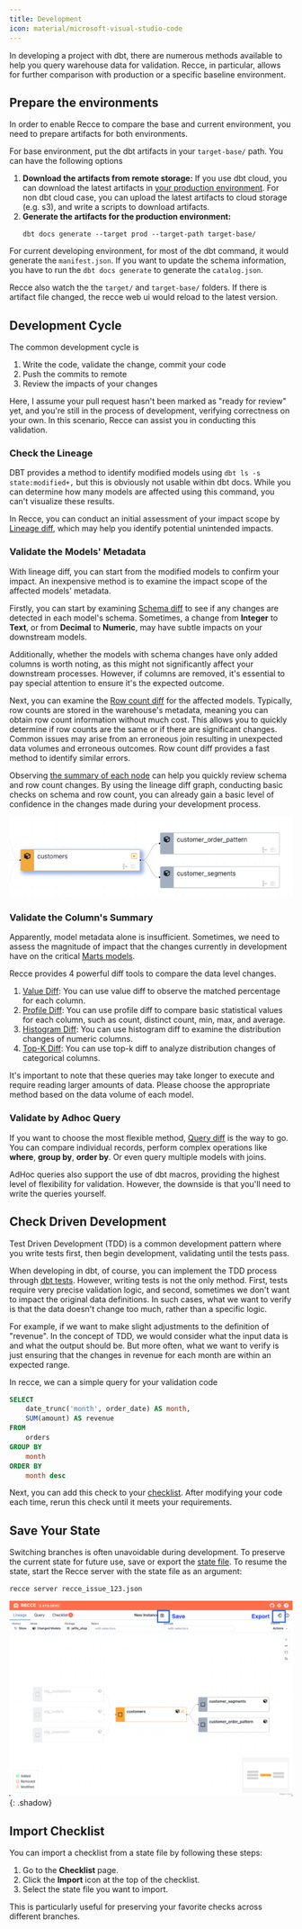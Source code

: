 ```yaml
---
title: Development
icon: material/microsoft-visual-studio-code
---
```


In developing a project with dbt, there are numerous methods available to help you query warehouse data for validation. Recce, in particular, allows for further comparison with production or a specific baseline environment.


## Prepare the environments
In order to enable Recce to compare the base and current environment, you need to prepare artifacts for both environments.

For base environment, put the dbt artifacts in your `target-base/` path. You can have the following options

1. **Download the artifacts from remote storage:** If you use dbt cloud, you can download the latest artifacts in [your production environment](https://docs.getdbt.com/docs/deploy/deploy-environments). For non dbt cloud case, you can upload the latest artifacts to cloud storage (e.g. s3), and write a scripts to download artifacts.
2. **Generate the artifacts for the production environment:**
    ```shell
    dbt docs generate --target prod --target-path target-base/
    ```

For current developing environment, for most of the dbt command, it would generate the `manifest.json`. If you want to update the schema information, you have to run the `dbt docs generate` to generate the `catalog.json`.

Recce also watch the the `target/` and `target-base/` folders. If there is artifact file changed, the recce web ui would reload to the latest version.


## Development Cycle

The common development cycle is

1. Write the code, validate the change, commit your code
2. Push the commits to remote
3. Review the impacts of your changes

Here, I assume your pull request hasn't been marked as "ready for review" yet, and you're still in the process of development, verifying correctness on your own. In this scenario, Recce can assist you in conducting this validation.


### Check the Lineage

DBT provides a method to identify modified models using `dbt ls -s state:modified+,` but this is obviously not usable within dbt docs. While you can determine how many models are affected using this command, you can't visualize these results.

In Recce, you can conduct an initial assessment of your impact scope by [Lineage diff](../features/lineage.md#lineage-diff), which may help you identify potential unintended impacts.

### Validate the Models' Metadata

With lineage diff, you can start from the modified models to confirm your impact. An inexpensive method is to examine the impact scope of the affected models' metadata.

Firstly, you can start by examining [Schema diff](../features/lineage.md#schema-diff) to see if any changes are detected in each model's schema. Sometimes, a change from **Integer** to **Text**, or from **Decimal** to **Numeric**, may have subtle impacts on your downstream models.

Additionally, whether the models with schema changes have only added columns is worth noting, as this might not significantly affect your downstream processes. However, if columns are removed, it's essential to pay special attention to ensure it's the expected outcome.


Next, you can examine the [Row count diff](../features/lineage.md#row-count-diff) for the affected models. Typically, row counts are stored in the warehouse's metadata, meaning you can obtain row count information without much cost. This allows you to quickly determine if row counts are the same or if there are significant changes. Common issues may arise from an erroneous join resulting in unexpected data volumes and erroneous outcomes. Row count diff provides a fast method to identify similar errors.

Observing [the summary of each node](../features/lineage.md#node-summary) can help you quickly review schema and row count changes. By using the lineage diff graph, conducting basic checks on schema and row count, you can already gain a basic level of confidence in the changes made during your development process.

![Node summary](../assets/images/features/node.png)

### Validate the Column's Summary
Apparently, model metadata alone is insufficient. Sometimes, we need to assess the magnitude of impact that the changes currently in development have on the critical [Marts models](https://docs.getdbt.com/best-practices/how-we-structure/4-marts).

Recce provides 4 powerful diff tools to compare the data level changes.

1. [Value Diff](../features/lineage.md#value-diff): You can use value diff to observe the matched percentage for each column.
2. [Profile Diff](../features/lineage.md#profile-diff): You can use profile diff to compare basic statistical values for each column, such as count, distinct count, min, max, and average.
3. [Histogram Diff](../features/lineage.md#histogram-diff): You can use histogram diff to examine the distribution changes of numeric columns.
4. [Top-K Diff](../features/lineage.md#top-k-diff): You can use top-k diff to analyze distribution changes of categorical columns.

It's important to note that these queries may take longer to execute and require reading larger amounts of data. Please choose the appropriate method based on the data volume of each model.

### Validate by Adhoc Query
If you want to choose the most flexible method, [Query diff](../features/query.md) is the way to go. You can compare individual records, perform complex operations like **where**, **group by**, **order by**. Or even query multiple models with joins.

AdHoc queries also support the use of dbt macros, providing the highest level of flexibility for validation. However, the downside is that you'll need to write the queries yourself.


## Check Driven Development
Test Driven Development (TDD) is a common development pattern where you write tests first, then begin development, validating until the tests pass.

When developing in dbt, of course, you can implement the TDD process through [dbt tests](https://docs.getdbt.com/docs/build/unit-tests). However, writing tests is not the only method. First, tests require very precise validation logic, and second, sometimes we don't want to impact the original data definitions. In such cases, what we want to verify is that the data doesn't change too much, rather than a specific logic.

For example, if we want to make slight adjustments to the definition of "revenue". In the concept of TDD, we would consider what the input data is and what the output should be. But more often, what we want to verify is just ensuring that the changes in revenue for each month are within an expected range.

In recce, we can a simple query for your validation code

```sql
SELECT
    date_trunc('month', order_date) AS month,
    SUM(amount) AS revenue
FROM
    orders
GROUP BY
    month
ORDER BY
    month desc
```

Next, you can add this check to your [checklist](../features/checklist.md). After modifying your code each time, rerun this check until it meets your requirements.

## Save Your State

Switching branches is often unavoidable during development. To preserve the current state for future use, save or export the [state file](../features/state-file.md). To resume the state, start the Recce server with the state file as an argument:

```
recce server recce_issue_123.json
```

![alt text](../assets/images/features/state-file-save.png){: .shadow}

## Import Checklist
You can import a checklist from a state file by following these steps:

1. Go to the **Checklist** page.
1. Click the **Import** icon at the top of the checklist.
1. Select the state file you want to import.

This is particularly useful for preserving your favorite checks across different branches.
